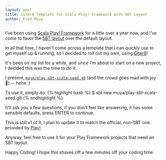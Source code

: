 ```yaml
---
layout: post
title: Giter8 Template for Scala Play! Framework with SBT Layout
author: Fred Muya
---
```


I've been using [Scala Play! Framework](https://www.playframework.com/documentation/2.6.x/ScalaHome) for a little over a year now, and I've come to favor the [SBT layout](https://www.playframework.com/documentation/2.6.x/Anatomy#Default-SBT-layout) over the default layout.

In all that time, I haven't come across a template that I can quickly use to get myself up & running, so I decided to roll out my own, using [Giter8](http://www.foundweekends.org/giter8/Combined+Pages.html)!

It's been on my list for a while, and since I'm about to start on a new project, I decided this was the time to do it.

I present, [`muya/play-sbt-scala-seed.g8`](https://github.com/muya/play-sbt-scala-seed.g8) (and the crowd goes mad with joy 🎉) -- hehe :)

To use it, simply do:
{% highlight bash %}
$ sbt new muya/play-sbt-scala-seed.g8
{% endhighlight %}

It'll ask you a few questions, if you don't feel like answering, it has some sensible defaults, press ENTER to continue.

This is still v1 of it, I plan to update it to match the official, non-SBT one provided by [Play!](https://github.com/playframework/play-scala-seed.g8)

Anyway, feel free to use it for your Play Framework projects that need an SBT layout.

Happy Coding! I hope this shaves off a few minutes off your coding time.
